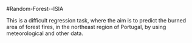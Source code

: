 #Random-Forest--ISIA

This is a difficult regression task, where the aim is to predict the burned area of forest fires, in the northeast region of Portugal, by using meteorological and other data.
